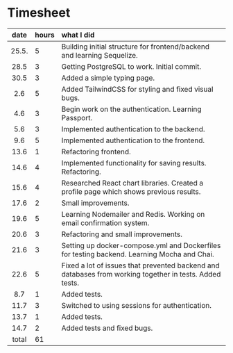 # Timesheet

| date  | hours | what I did  |
| :----:|:------| :-----|
| 25.5. | 5     | Building initial structure for frontend/backend and learning Sequelize. |
| 28.5  | 3     | Getting PostgreSQL to work. Initial commit. |
| 30.5  | 3     | Added a simple typing page. |
| 2.6   | 5     | Added TailwindCSS for styling and fixed visual bugs. |
| 4.6   | 3     | Begin work on the authentication. Learning Passport. |
| 5.6   | 3     | Implemented authentication to the backend. |
| 9.6   | 5     | Implemented authentication to the frontend. |
| 13.6  | 1     | Refactoring frontend. |
| 14.6  | 4     | Implemented functionality for saving results. Refactoring. |
| 15.6  | 4     | Researched React chart libraries. Created a profile page which shows previous results. |
| 17.6  | 2     | Small improvements. |
| 19.6  | 5     | Learning Nodemailer and Redis. Working on email confirmation system. |
| 20.6  | 3     | Refactoring and small improvements. |
| 21.6  | 3     | Setting up docker-compose.yml and Dockerfiles for testing backend. Learning Mocha and Chai. |
| 22.6  | 5     | Fixed a lot of issues that prevented backend and databases from working together in tests. Added tests. |
| 8.7   | 1     | Added tests. |
| 11.7  | 3     | Switched to using sessions for authentication. |
| 13.7  | 1     | Added tests. |
| 14.7  | 2     | Added tests and fixed bugs. |
| total | 61    | |
